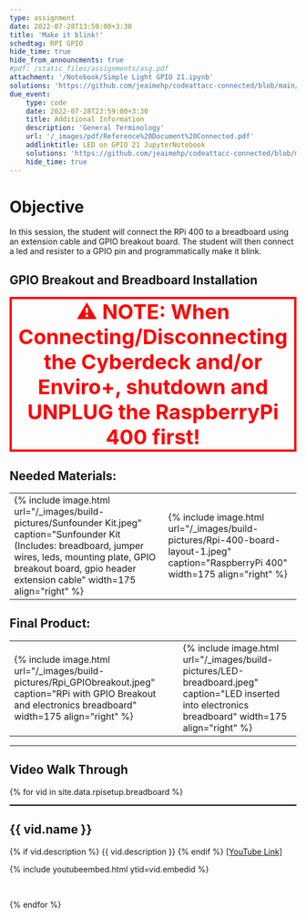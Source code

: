 ```yaml
---
type: assignment
date: 2022-07-28T13:59:00+3:30
title: 'Make it blink!'
schedtag: RPI GPIO
hide_time: true
hide_from_announcments: true
#pdf: /static_files/assignments/asg.pdf
attachment: '/Notebook/Simple Light GPIO 21.ipynb'
solutions: 'https://github.com/jeaimehp/codeattacc-connected/blob/main/Notebook/Simple%20Light%20GPIO%2021.ipynb'
due_event: 
    type: code
    date: 2022-07-28T23:59:00+3:30
    title: Additional Information 
    description: 'General Terminology'
    url: '/_images/pdf/Reference%20Document%20Connected.pdf'
    addlinktitle: LED on GPIO 21 JupyterNotebook  
    solutions: 'https://github.com/jeaimehp/codeattacc-connected/blob/main/Notebook/Simple%20Light%20GPIO%2021.ipynb'
    hide_time: true
---
```

# Objective
In this session, the student will connect the RPi 400 to a breadboard using an extension cable and GPIO breakout board. The student will then connect a led and resister to a GPIO pin and programmatically make it blink. 

## GPIO Breakout and Breadboard Installation

<p style="border: 4px solid red; text-align: center;"><strong style="color: red; font-size: 36px;">⚠ NOTE: When Connecting/Disconnecting the Cyberdeck and/or Enviro+, shutdown and UNPLUG the RaspberryPi 400 first!</strong></p>

## Needed Materials:

<table>
    <tr>
        <td>{% include image.html url="/_images/build-pictures/Sunfounder Kit.jpeg" caption="Sunfounder Kit (Includes: breadboard, jumper wires, leds, mounting plate, GPIO breakout board, gpio header extension cable" width=175 align="right" %}</td>
        <td>{% include image.html url="/_images/build-pictures/Rpi-400-board-layout-1.jpeg" caption="RaspberryPi 400" width=175 align="right" %}</td>
    </tr>
</table>
 
## Final Product:

<table>
    <tr>
        <td>{% include image.html url="/_images/build-pictures/Rpi_GPIObreakout.jpeg" caption="RPi with GPIO Breakout and electronics breadboard" width=175 align="right" %}</td>
        <td>{% include image.html url="/_images/build-pictures/LED-breadboard.jpeg" caption="LED inserted into electronics breadboard" width=175 align="right" %}</td>
    </tr>
</table>

 ---
## Video Walk Through
{% for vid in site.data.rpisetup.breadboard %}
<div style="border-top: 2px solid black;">
<h2>{{ vid.name }}</h2>
{% if vid.description %}
{{ vid.description }}
{% endif %}
<a href="{{ vid.youtubelink }}">[YouTube Link]</a>
<br>

{% include youtubeembed.html  ytid=vid.embedid %}

<br>


{% endfor %}
</div>